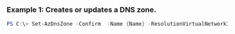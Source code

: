 
### Example 1: Creates or updates a DNS zone.
```powershell
PS C:\> Set-AzDnsZone -Confirm  -Name {Name} -ResolutionVirtualNetworkId {ResolutionVirtualNetworkId} -ResourceGroupName MyResourceGroup


